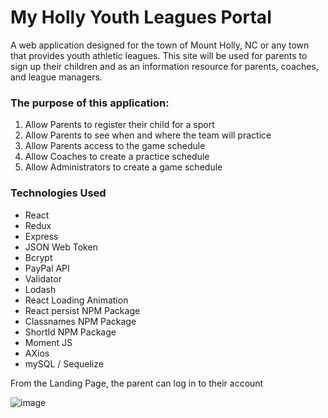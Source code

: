 # My Holly Youth Leagues Portal
A web application designed for the town of Mount Holly, NC or any town that provides youth athletic leagues. This site will be used for parents to sign up their children and as an information resource for parents, coaches, and league managers.

### The purpose of this application: 
1. Allow Parents to register their child for a sport
2. Allow Parents to see when and where the team will practice
3. Allow Parents access to the game schedule
4. Allow Coaches to create a practice schedule
5. Allow Administrators to create a game schedule

### Technologies Used
* React
* Redux
* Express
* JSON Web Token
* Bcrypt
* PayPal API
* Validator
* Lodash
* React Loading Animation
* React persist NPM Package
* Classnames NPM Package
* ShortId NPM Package
* Moment JS
* AXios
* mySQL / Sequelize

From the Landing Page, the parent can log in to their account

![image](https://user-images.githubusercontent.com/32331741/40629273-0de3ada4-6298-11e8-9140-901a455b8072.png)


